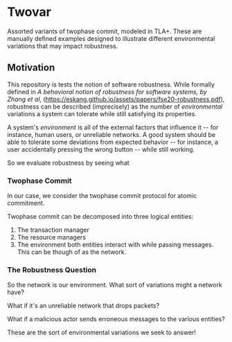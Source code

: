 # Twovar

Assorted variants of twophase commit, modeled in TLA+. These are manually defined examples designed to illustrate different environmental variations that may impact robustness.

## Motivation

This repository is tests the notion of software robustness. While formally defined in *A behavioral notion of robustness for software systems, by Zhang et al*, (https://eskang.github.io/assets/papers/fse20-robustness.pdf), robustness can be described (imprecisely) as the number of *environmental* variations a system can tolerate while still satisfying its properties.

A system's *environment* is all of the external factors that influence it -- for instance, human users, or unreliable networks. A good system should be able to tolerate some deviations from expected behavior -- for instance, a user accidentally pressing the wrong button -- while still working.

So we evaluate robustness by seeing what

### Twophase Commit
In our case, we consider the twophase commit protocol for atomic commitment. 

Twophase commit can be decomposed into three logical entities:
1. The transaction manager
2. The resource managers
3. The environment both entities interact with while passing messages. This can be though of as the network.

### The Robustness Question

So the network is our environment. What sort of variations might a network have?

What if it's an unreliable network that drops packets?

What if a malicious actor sends erroneous messages to the various entities?

These are the sort of environmental variations we seek to answer!

